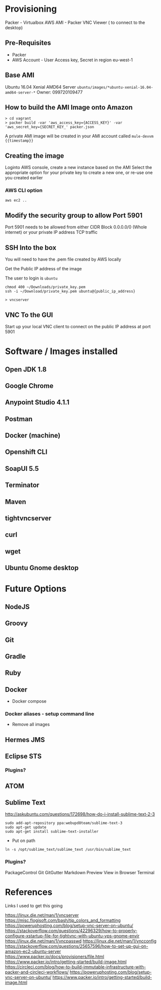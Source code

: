 # Provisioning 

Packer - Virtualbox
AWS AMI - Packer
VNC Viewer ( to connect to the desktop)

## Pre-Requisites

 * Packer
 * AWS Account - User Access key, Secret in region eu-west-1

## Base AMI
 Ubuntu 16.04 Xenial AMD64 Server
 `ubuntu/images/*ubuntu-xenial-16.04-amd64-server-*`
 Owner: 099720109477

## How to build the AMI Image onto Amazon

```
> cd vagrant
> packer build -var 'aws_access_key={ACCESS_KEY}' -var 'aws_secret_key={SECRET_KEY_' packer.json
```

A private AMI image will be created in your AMI account called `mule-devvm {{timestamp}}`

## Creating the image 

Loginto AWS console, create a new instance based on the AMI
Select the appropriate option for your private key to create a new one, or re-use one you created earlier

### AWS CLI option

```
aws ec2 .. 
```

## Modify the security group to allow Port 5901

Port 5901 needs to be allowed from either CIDR Block 0.0.0.0/0 (Whole internet) or your private IP address
TCP traffic

## SSH Into the box

You will need to have the .pem file created by AWS locally

Get the Public IP address of the image

The user to login is `ubuntu`

```
chmod 400 ~/Downloads/private_key.pem
ssh -i ~/Download/private_key.pem ubuntu@{public_ip_address}

> vncserver
```

## VNC To the GUI

Start up your local VNC client to connect on the public IP address at port 5901

# Software / Images installed

## Open JDK 1.8
## Google Chrome
## Anypoint Studio 4.1.1
## Postman
## Docker (machine)
## Openshift CLI
## SoapUI 5.5
## Terminator
## Maven
## tightvncserver
## curl
## wget
## Ubuntu Gnome desktop

# Future Options

## NodeJS
## Groovy
## Git
## Gradle
## Ruby
## Docker
 *  Docker compose
### Docker aliases - setup command line
 * Remove all images
## Hermes JMS
## Eclipse STS

### Plugins?
## ATOM
## Sublime Text

http://askubuntu.com/questions/172698/how-do-i-install-sublime-text-2-3

```
sudo add-apt-repository ppa:webupd8team/sublime-text-3
sudo apt-get update
sudo apt-get install sublime-text-installer
```

 * Put on path
```
ln -s /opt/sublime_text/sublime_text /usr/bin/sublime_text
```

### Plugins?
PackageControl
Git
GitGutter
Markdown Preview
View in Browser
Terminal

# References

Links I used to get this going

https://linux.die.net/man/1/vncserver
https://misc.flogisoft.com/bash/tip_colors_and_formatting
https://poweruphosting.com/blog/setup-vnc-server-on-ubuntu/
https://stackoverflow.com/questions/42296329/how-to-properly-configure-xstartup-file-for-tightvnc-with-ubuntu-vps-gnome-envir
https://linux.die.net/man/1/vncpasswd
https://linux.die.net/man/1/vncconfig
https://stackoverflow.com/questions/25657596/how-to-set-up-gui-on-amazon-ec2-ubuntu-server
https://www.packer.io/docs/provisioners/file.html
https://www.packer.io/intro/getting-started/build-image.html
https://circleci.com/blog/how-to-build-immutable-infrastructure-with-packer-and-circleci-workflows/
https://poweruphosting.com/blog/setup-vnc-server-on-ubuntu/
https://www.packer.io/intro/getting-started/build-image.html		
